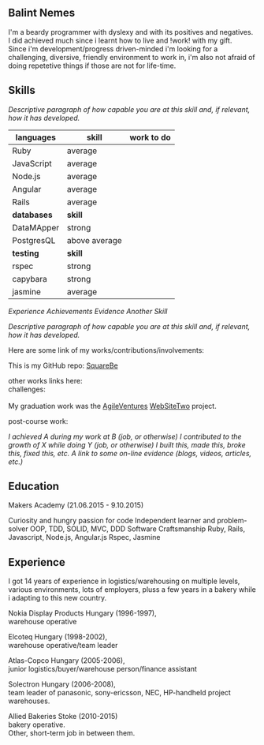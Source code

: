 Balint Nemes
---

I'm a beardy programmer with dyslexy and with its positives and negatives. I did achieved much since i learnt how to live and !work! with my gift.<br/> Since i'm development/progress driven-minded i'm looking for a challenging, diversive, friendly environment to work in, i'm also not afraid of doing repetetive things if those are not for life-time.

Skills
---

_Descriptive paragraph of how capable you are at this skill and, if relevant, how it has developed._

languages | skill | work to do
--- | --- | ---
Ruby | average | 
JavaScript | average | 
Node.js | average | 
Angular | average | 
Rails | average | 
**databases** | **skill** | 
DataMApper | strong | 
PostgresQL | above average | 
**testing** | **skill** | 
rspec | strong | 
capybara | strong | 
jasmine | average | 

_Experience_
_Achievements_
_Evidence_
_Another Skill_

_Descriptive paragraph of how capable you are at this skill and, if relevant, how it has developed._

Here are some link of my works/contributions/involvements:

This is my GitHub repo: [SquareBe](https://github.com/squarebe)


other works links here:<br/>
challenges:<br/>
<br/>My graduation work was the [AgileVentures](http://www.agileventures.org/) [WebSiteTwo](https://evening-oasis-1495.herokuapp.com/) project.

post-course work:

_I achieved A during my work at B (job, or otherwise)_
_I contributed to the growth of X while doing Y (job, or otherwise)_
_I built this, made this, broke this, fixed this, etc._
_A link to some on-line evidence (blogs, videos, articles, etc.)_

Education
---

Makers Academy (21.06.2015 - 9.10.2015)

Curiosity and hungry passion for code
Independent learner and problem-solver
OOP, TDD, SOLID, MVC, DDD
Software Craftsmanship
Ruby, Rails, Javascript, Node.js, Angular.js
Rspec, Jasmine

Experience
---

I got 14 years of experience in logistics/warehousing on multiple levels, various environments, lots of employers, pluss a few years in a bakery while i adapting to this new country.

Nokia Display Products Hungary (1996-1997),<br/>warehouse operative

Elcoteq Hungary (1998-2002),<br/>warehouse operative/team leader

Atlas-Copco Hungary (2005-2006),<br/>junior logistics/buyer/warehouse person/finance assistant

Solectron Hungary (2006-2008),<br/>team leader of panasonic, sony-ericsson, NEC, HP-handheld project warehouses.

Allied Bakeries Stoke (2010-2015)<br/>bakery operative.<br/>Other, short-term job in between them.
